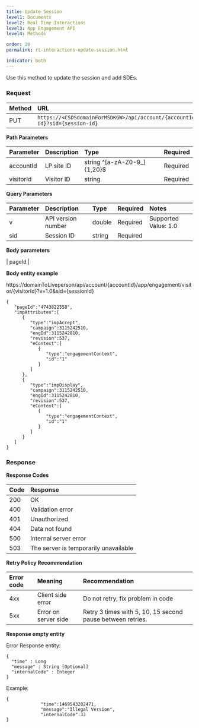 ```yaml
---
title: Update Session
level1: Documents
level2: Real Time Interactions
level3: App Engagement API
level4: Methods

order: 20
permalink: rt-interactions-update-session.html

indicator: both
---
```


Use this method to update the session and add SDEs.

### Request

| Method | URL |
| :--- | :--- |
| PUT |`https://<CSDSdomainForMSDKGW>/api/account/{accountId}/app/engagement/visitors/{visitor-id}?sid={session-id}` |

**Path Parameters**

| Parameter | Description | Type | Required |
| :--- | :--- | :--- | :--- |
| accountId | LP site ID | string ^[a-zA-Z0-9_]{1,20}$ | Required |
| visitorId | Visitor ID | string | Required |

**Query Parameters**

| Parameter | Description | Type | Required | Notes |
| :--- | :--- | :--- | :--- | :--- |
| v | API version number | double | Required | Supported Value: 1.0  |
| sid | Session ID | string | Required | |

**Body parameters**

| pageId | 

**Body entity example**

https://domainToLiveperson/api/account/{accountId}/app/engagement/visitor/{visitorId}?v=1.0&sid={sessionId}

    {  
       "pageId":"4743822558",
       "impAttributes":[  
          {  
             "type":"impAccept",
             "campaign":3115242510,
             "engId":3115242810,
             "revision":537,
             "eContext":[  
                {  
                   "type":"engagementContext",
                   "id":"1"
                }
             ]
          },
          {  
             "type":"impDisplay",
             "campaign":3115242510,
             "engId":3115242810,
             "revision":537,
             "eContext":[  
                {  
                   "type":"engagementContext",
                   "id":"1"
                }
             ]
          }
       ]
    }

### Response

**Response Codes**

| Code | Response | 
| :--- | :--- |
| 200 | OK |
| 400 | Validation error |
| 401 | Unauthorized |
| 404 | Data not found |
| 500 | Internal server error |
| 503 | The server is temporarily unavailable |

**Retry Policy Recommendation**

| Error code | Meaning | Recommendation |
| :--- | :--- | :--- |
| 4xx | Client side error | Do not retry, fix problem in code |
| 5xx | Error on server side | Retry 3 times with 5, 10, 15 second pause between retries. |

**Response empty entity**

Error Response entity:

    {
      "time" : Long
      "message" : String [Optional]
      "internalCode" : Integer
    }
    
    
Example:
  
    {
                 "time":1469543282471,
                 "message":"Illegal Version",
                 "internalCode":33
    }


